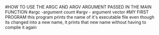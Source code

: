 #HOW TO USE THE ARGC AND ARGV ARGUMENT PASSED IN THE MAIN FUNCTION
#argc -argument count
#argv - argument vector
#MY FIRST PROGRAM
this program prints the name of it's executable file even though its changed into a new name, it prints that new name without having to complie it again
